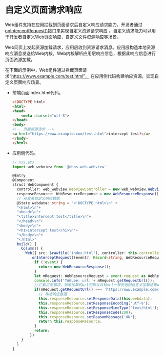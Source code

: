 # 自定义页面请求响应


Web组件支持在应用拦截到页面请求后自定义响应请求能力。开发者通过[onInterceptRequest()](../reference/arkui-ts/ts-basic-components-web.md#oninterceptrequest9)接口来实现自定义资源请求响应 。自定义请求能力可以用于开发者自定义Web页面响应、自定义文件资源响应等场景。


Web网页上发起资源加载请求，应用层收到资源请求消息。应用层构造本地资源响应消息发送给Web内核。Web内核解析应用层响应信息，根据此响应信息进行页面资源加载。


在下面的示例中，Web组件通过拦截页面请求“https://www.example.com/test.html”， 在应用侧代码构建响应资源，实现自定义页面响应场景。


- 前端页面index.html代码。

  ```html
  <!DOCTYPE html>
  <html>
  <head>
      <meta charset="utf-8">
  </head>
  <body>
  <!-- 页面资源请求 -->
  <a href="https://www.example.com/test.html">intercept test!</a>
  </body>
  </html>
  ```

- 应用侧代码。

  ```ts
  // xxx.ets
  import web_webview from '@ohos.web.webview'

  @Entry
  @Component
  struct WebComponent {
    controller: web_webview.WebviewController = new web_webview.WebviewController()
    responseResource: WebResourceResponse = new WebResourceResponse()
    // 开发者自定义响应数据
    @State webdata: string = "<!DOCTYPE html>\n" +
    "<html>\n"+
    "<head>\n"+
    "<title>intercept test</title>\n"+
    "</head>\n"+
    "<body>\n"+
    "<h1>intercept test</h1>\n"+
    "</body>\n"+
    "</html>"
    build() {
      Column() {
        Web({ src: $rawfile('index.html'), controller: this.controller })
          .onInterceptRequest((event?: Record<string, WebResourceRequest>): WebResourceResponse => {
            if (!event) {
              return new WebResourceResponse();
            }
            let mRequest: WebResourceRequest = event.request as WebResourceRequest;
            console.info('TAGLee: url:'+ mRequest.getRequestUrl());
            //拦截页面请求，如果加载的url判断与目标url一致则返回自定义加载结果webdata
            if(mRequest.getRequestUrl() === 'https://www.example.com/test.html'){
              // 构造响应数据
              this.responseResource.setResponseData(this.webdata);
              this.responseResource.setResponseEncoding('utf-8');
              this.responseResource.setResponseMimeType('text/html');
              this.responseResource.setResponseCode(200);
              this.responseResource.setReasonMessage('OK');
              return this.responseResource;
            }
            return;
          })
      }
    }
  }
  ```
